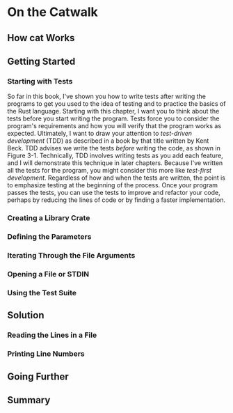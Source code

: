 # On the Catwalk

## How cat Works

## Getting Started

### Starting with Tests

So far in this book, I've shown you how to write tests after writing the programs to get you used to the idea of testing and to practice the basics of the Rust language. Starting with this chapter, I want you to think about the tests before you start writing the program. Tests force you to consider the program's requirements and how you will verify that the program works as expected. Ultimately, I want to draw your attention to *test-driven development* (TDD) as described in a
book by that title written by Kent Beck. TDD  advises we write the tests *before* writing the code, as shown in Figure 3-1. Technically, TDD involves writing tests as you add each feature, and I will demonstrate this technique in later chapters. Because I've written all the tests for the program, you might consider this more like *test-first development*. Regardless of how and when the tests are written, the point is to emphasize testing at the beginning of the process.
Once your program passes the tests, you can  use the tests to improve and refactor your code, perhaps by reducing the lines of code or by finding a faster implementation.



### Creating a Library Crate

### Defining the Parameters

### Iterating Through the File Arguments

### Opening a File or STDIN

### Using the Test Suite

## Solution

### Reading the Lines in a File

### Printing Line Numbers

## Going Further

## Summary


